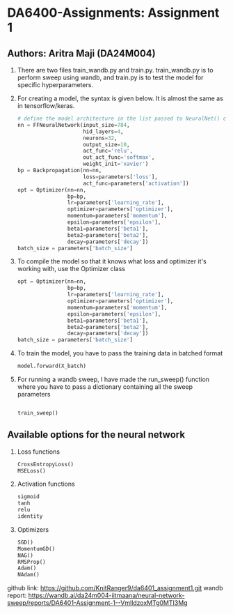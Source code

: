 # DA6400-Assignments: Assignment 1

## Authors: Aritra Maji (DA24M004)

1. There are two files train_wandb.py and train.py. train_wandb.py is to perform sweep using wandb, and train.py is to test the model for specific hyperparameters. 

2. For creating a model, the syntax is given below. It is almost the same as in tensorflow/keras.

    ```python
    # define the model architecture in the list passed to NeuralNet() class
    nn = FFNeuralNetwork(input_size=784,
                         hid_layers=4,
                         neurons=32,
                         output_size=10,
                         act_func='relu',
                         out_act_func='softmax',
                         weight_init='xavier')
    bp = Backpropagation(nn=nn,
                         loss=parameters['loss'],
                         act_func=parameters['activation'])
    opt = Optimizer(nn=nn,
                    bp=bp,
                    lr=parameters['learning_rate'],
                    optimizer=parameters['optimizer'],
                    momentum=parameters['momentum'],
                    epsilon=parameters['epsilon'],
                    beta1=parameters['beta1'],
                    beta2=parameters['beta2'],
                    decay=parameters['decay'])
    batch_size = parameters['batch_size']
    ```

3. To compile the model so that it knows what loss and optimizer it's working with, use the Optimizer class

    ```python
   opt = Optimizer(nn=nn,
                    bp=bp,
                    lr=parameters['learning_rate'],
                    optimizer=parameters['optimizer'],
                    momentum=parameters['momentum'],
                    epsilon=parameters['epsilon'],
                    beta1=parameters['beta1'],
                    beta2=parameters['beta2'],
                    decay=parameters['decay'])
    batch_size = parameters['batch_size']
    ```

4. To train the model, you have to pass the training data in batched format

    ```python
    model.forward(X_batch)
    ```



6. For running a wandb sweep, I have made the run_sweep() function where you have to pass a dictionary containing all the sweep parameters

    ```python

    train_sweep()
    ```

## Available options for the neural network

1. Loss functions

    ```python
    CrossEntropyLoss()
    MSELoss()

    ```

2. Activation functions

    ```python
    sigmoid
    tanh
    relu
    identity

    ```

3. Optimizers 

    ```python
    SGD()
    MomentumGD()
    NAG()
    RMSProp()
    Adam()
    NAdam()

    ```

github link: https://github.com/KnitRanger9/da6401_assignment1.git
wandb report: https://wandb.ai/da24m004-iitmaana/neural-network-sweep/reports/DA6401-Assignment-1--VmlldzoxMTg0MTI3Mg